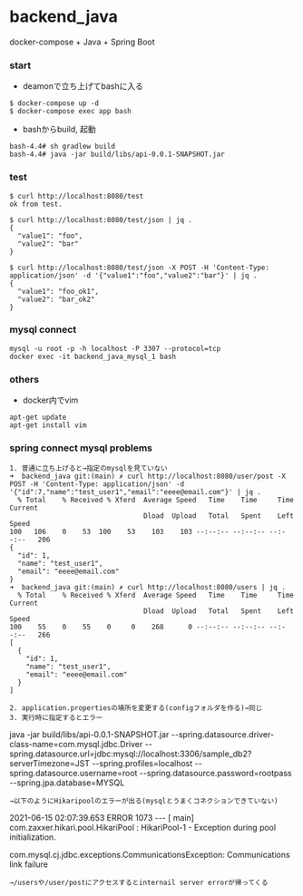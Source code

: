 # backend_java
docker-compose + Java + Spring Boot

### start
- deamonで立ち上げてbashに入る
```
$ docker-compose up -d
$ docker-compose exec app bash
```
- bashからbuild, 起動
```
bash-4.4# sh gradlew build
bash-4.4# java -jar build/libs/api-0.0.1-SNAPSHOT.jar
```

### test
```
$ curl http://localhost:8080/test
ok from test.

$ curl http://localhost:8080/test/json | jq .
{
  "value1": "foo",
  "value2": "bar"
}

$ curl http://localhost:8080/test/json -X POST -H 'Content-Type: application/json' -d '{"value1":"foo","value2":"bar"}' | jq .
{
  "value1": "foo_ok1",
  "value2": "bar_ok2"
}
```

### mysql connect
```
mysql -u root -p -h localhost -P 3307 --protocol=tcp
docker exec -it backend_java_mysql_1 bash
```

### others
- docker内でvim
```
apt-get update
apt-get install vim
```

### spring connect mysql problems
```
1. 普通に立ち上げると→指定のmysqlを見ていない
➜  backend_java git:(main) ✗ curl http://localhost:8080/user/post -X POST -H 'Content-Type: application/json' -d '{"id":7,"name":"test_user1","email":"eeee@email.com"}' | jq .
  % Total    % Received % Xferd  Average Speed   Time    Time     Time  Current
                                 Dload  Upload   Total   Spent    Left  Speed
100   106    0    53  100    53    103    103 --:--:-- --:--:-- --:--:--   206
{
  "id": 1,
  "name": "test_user1",
  "email": "eeee@email.com"
}
➜  backend_java git:(main) ✗ curl http://localhost:8080/users | jq .
  % Total    % Received % Xferd  Average Speed   Time    Time     Time  Current
                                 Dload  Upload   Total   Spent    Left  Speed
100    55    0    55    0     0    268      0 --:--:-- --:--:-- --:--:--   266
[
  {
    "id": 1,
    "name": "test_user1",
    "email": "eeee@email.com"
  }
]

2. application.propertiesの場所を変更する(configフォルダを作る)→同じ
3. 実行時に指定するとエラー
```
java -jar build/libs/api-0.0.1-SNAPSHOT.jar --spring.datasource.driver-class-name=com.mysql.jdbc.Driver --spring.datasource.url=jdbc:mysql://localhost:3306/sample_db2?serverTimezone=JST --spring.profiles=localhost --spring.datasource.username=root --spring.datasource.password=rootpass --spring.jpa.database=MYSQL
```
→以下のようにHikaripoolのエラーが出る(mysqlとうまくコネクションできていない)
```
2021-06-15 02:07:39.653 ERROR 1073 --- [           main] com.zaxxer.hikari.pool.HikariPool        : HikariPool-1 - Exception during pool initialization.

com.mysql.cj.jdbc.exceptions.CommunicationsException: Communications link failure
```
→/usersや/user/postにアクセスするとinternail server errorが帰ってくる
```